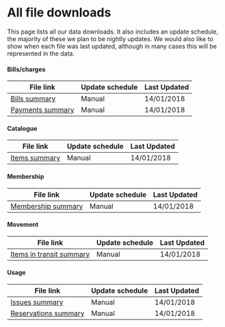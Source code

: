 All file downloads
==================

This page lists all our data downloads. It also includes an update schedule, the majority of these we plan to be nightly updates. We would also like to show when each file was last updated, although in many cases this will be represented in the data.

#### Bills/charges

| File link | Update schedule | Last Updated |
| --------- | --------------- | ------------ |
| [Bills summary](https://github.com/LibrariesWest/opendata/blob/master/bills/bills_summary.csv) | Manual | 14/01/2018 |
| [Payments summary](https://github.com/LibrariesWest/opendata/blob/master/bills/payments_summary.csv) | Manual | 14/01/2018 |

#### Catalogue

| File link | Update schedule | Last Updated |
| --------- | --------------- | ------------ |
| [Items summary](https://github.com/LibrariesWest/opendata/blob/master/catalogue/items_summary.csv) | Manual | 14/01/2018 |

#### Membership

| File link | Update schedule | Last Updated |
| --------- | --------------- | ------------ |
| [Membership summary](https://github.com/LibrariesWest/opendata/blob/master/membership/members_summary.csv) | Manual | 14/01/2018 |

#### Movement

| File link | Update schedule | Last Updated |
| --------- | --------------- | ------------ |
| [Items in transit summary](https://github.com/LibrariesWest/opendata/blob/master/movement/transits_summary.csv) | Manual | 14/01/2018 |

#### Usage

| File link | Update schedule | Last Updated |
| --------- | --------------- | ------------ |
| [Issues summary](https://github.com/LibrariesWest/opendata/blob/master/usage/issues_summary.csv) | Manual | 14/01/2018 |
| [Reservations summary](https://github.com/LibrariesWest/opendata/blob/master/usage/reservations_summary.csv) | Manual | 14/01/2018 |
